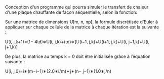Conception d'un programme qui pourra simuler le transfert de chaleur d'une plaque chauffante de façon séquentielle, selon la fonction:

Sur une matrice de dimensions U[m, n, np], la formule discrétisée d’Euler à appliquer sur chaque cellule de la matrice à chaque itération est la suivante :

U(i, j,k+1)=(1− 4td)∗U(i, j,k)+(td)∗[U(i−1, j,k)+U(i+1, j,k)+U(i, j−1,k)+U(i, j+1,k)]

De plus, la matrice au temps k = 0 doit être initialisée grâce à l’équation suivante :

U(i, j,0)=i∗(m−i−1)∗(2.0∗i/m)∗j∗(n− j−1)∗(1.0∗j/n)
